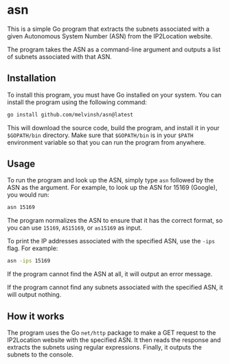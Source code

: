 # asn

This is a simple Go program that extracts the subnets associated with a given Autonomous System Number (ASN) from the IP2Location website.

The program takes the ASN as a command-line argument and outputs a list of subnets associated with that ASN.

## Installation

To install this program, you must have Go installed on your system. You can install the program using the following command:

``` bash
go install github.com/melvinsh/asn@latest
```

This will download the source code, build the program, and install it in your `$GOPATH/bin` directory. Make sure that `$GOPATH/bin` is in your `$PATH` environment variable so that you can run the program from anywhere.

## Usage

To run the program and look up the ASN, simply type `asn` followed by the ASN as the argument. For example, to look up the ASN for 15169 (Google), you would run:

``` bash
asn 15169
```

The program normalizes the ASN to ensure that it has the correct format, so you can use `15169`, `AS15169`, or `as15169` as input.

To print the IP addresses associated with the specified ASN, use the `-ips` flag. For example:

``` bash
asn -ips 15169
```

If the program cannot find the ASN at all, it will output an error message.

If the program cannot find any subnets associated with the specified ASN, it will output nothing.

## How it works

The program uses the Go `net/http` package to make a GET request to the IP2Location website with the specified ASN. It then reads the response and extracts the subnets using regular expressions. Finally, it outputs the subnets to the console.

